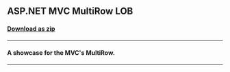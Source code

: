 ## ASP.NET MVC MultiRow LOB
#### [Download as zip](https://downgit.github.io/#/home?url=https://github.com/GrapeCity/ComponentOne-ASPNET-MVC-Samples/tree/master/HowTo/MultiRow/MultiRowLOB/MultiRowLOB)
____
#### A showcase for the MVC's MultiRow.
____
